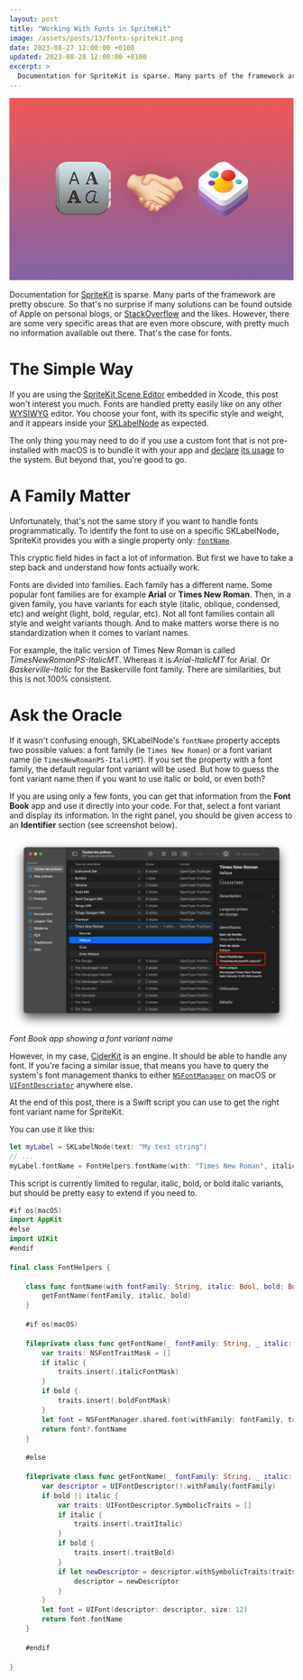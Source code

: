 ```yaml
---
layout: post
title: "Working With Fonts in SpriteKit"
image: /assets/posts/13/fonts-spritekit.png
date: 2023-08-27 12:00:00 +0100
updated: 2023-08-28 12:00:00 +0100
excerpt: >
  Documentation for SpriteKit is sparse. Many parts of the framework are pretty obscure, with pretty much no information available out there. That’s the case for fonts. In this post, I explain how to work programmatically with fonts in SpriteKit.
---
```


![Fonts with SpriteKit](/assets/posts/13/fonts-spritekit.png)

Documentation for [SpriteKit](https://developer.apple.com/spritekit/) is sparse. Many parts of the framework are pretty obscure. So that's no surprise if many solutions can be found outside of Apple on personal blogs, or [StackOverflow](https://stackoverflow.com/questions/tagged/sprite-kit) and the likes. However, there are some very specific areas that are even more obscure, with pretty much no information available out there. That's the case for fonts.

# The Simple Way

If you are using the [SpriteKit Scene Editor](/2023/02/11/9-when-xcode-meets-spritekit.html) embedded in Xcode, this post won't interest you much. Fonts are handled pretty easily like on any other [WYSIWYG](https://en.wikipedia.org/wiki/WYSIWYG) editor. You choose your font, with its specific style and weight, and it appears inside your [SKLabelNode](https://developer.apple.com/documentation/spritekit/sklabelnode) as expected.

The only thing you may need to do if you use a custom font that is not pre-installed with macOS is to bundle it with your app and [declare](https://developer.apple.com/documentation/bundleresources/information_property_list/atsapplicationfontspath) [its usage](https://developer.apple.com/documentation/uikit/text_display_and_fonts/adding_a_custom_font_to_your_app) to the system. But beyond that, you're good to go.

# A Family Matter

Unfortunately, that's not the same story if you want to handle fonts programmatically. To identify the font to use on a specific SKLabelNode, SpriteKit provides you with a single property only: [`fontName`](https://developer.apple.com/documentation/spritekit/sklabelnode/1520129-fontname).

This cryptic field hides in fact a lot of information. But first we have to take a step back and understand how fonts actually work.

Fonts are divided into families. Each family has a different name. Some popular font families are for example **Arial** or **Times New Roman**. Then, in a given family, you have variants for each style (italic, oblique, condensed, etc) and weight (light, bold, regular, etc). Not all font families contain all style and weight variants though. And to make matters worse there is no standardization when it comes to variant names.

For example, the italic version of Times New Roman is called _TimesNewRomanPS-ItalicMT_. Whereas it is _Arial-ItalicMT_ for Arial. Or _Baskerville-Italic_ for the Baskerville font family. There are similarities, but this is not 100% consistent.

# Ask the Oracle

If it wasn't confusing enough, SKLabelNode's `fontName` property accepts two possible values: a font family (ie `Times New Roman`) or a font variant name (ie `TimesNewRomanPS-ItalicMT`). If you set the property with a font family, the default regular font variant will be used. But how to guess the font variant name then if you want to use italic or bold, or even both?

If you are using only a few fonts, you can get that information from the **Font Book** app and use it directly into your code. For that, select a font variant and display its information. In the right panel, you should be given access to an **Identifier** section (see screenshot below).

![Font Book app showing a font variant name](/assets/posts/13/font-book-identifier.png)
_Font Book app showing a font variant name_

However, in my case, [CiderKit](https://github.com/chsxf/CiderKit) is an engine. It should be able to handle any font. If you're facing a similar issue, that means you have to query the system's font management thanks to either [`NSFontManager`](https://developer.apple.com/documentation/appkit/nsfontmanager/) on macOS or [`UIFontDescriptor`](https://developer.apple.com/documentation/uikit/uifontdescriptor/) anywhere else.

At the end of this post, there is a Swift script you can use to get the right font variant name for SpriteKit.

You can use it like this:

```swift
let myLabel = SKLabelNode(text: "My text string")
// ...
myLabel.fontName = FontHelpers.fontName(with: "Times New Roman", italic: true, bold: false)
```

This script is currently limited to regular, italic, bold, or bold italic variants, but should be pretty easy to extend if you need to.

```swift
#if os(macOS)
import AppKit
#else
import UIKit
#endif

final class FontHelpers {

    class func fontName(with fontFamily: String, italic: Bool, bold: Bool) -> String? {
        getFontName(fontFamily, italic, bold)
    }

    #if os(macOS)

    fileprivate class func getFontName(_ fontFamily: String, _ italic: Bool, _ bold: Bool) -> String? {
        var traits: NSFontTraitMask = []
        if italic {
            traits.insert(.italicFontMask)
        }
        if bold {
            traits.insert(.boldFontMask)
        }
        let font = NSFontManager.shared.font(withFamily: fontFamily, traits: traits, weight: 5, size: 12)
        return font?.fontName
    }

    #else

    fileprivate class func getFontName(_ fontFamily: String, _ italic: Bool, _ bold: Bool) -> String? {
        var descriptor = UIFontDescriptor().withFamily(fontFamily)
        if bold || italic {
            var traits: UIFontDescriptor.SymbolicTraits = []
            if italic {
                traits.insert(.traitItalic)
            }
            if bold {
                traits.insert(.traitBold)
            }
            if let newDescriptor = descriptor.withSymbolicTraits(traits) {
                descriptor = newDescriptor
            }
        }
        let font = UIFont(descriptor: descriptor, size: 12)
        return font.fontName
    }

    #endif

}
```
